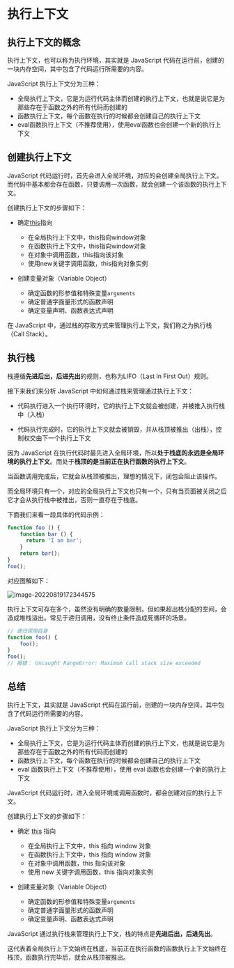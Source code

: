 # 执行上下文

## 执行上下文的概念

执行上下文，也可以称为执行环境，其实就是 JavaScript 代码在运行前，创建的一块内存空间，其中包含了代码运行所需要的内容。

JavaScript 执行上下文分为三种：

- 全局执行上下文，它是为运行代码主体而创建的执行上下文，也就是说它是为那些存在于函数之外的所有代码而创建的
- 函数执行上下文，每个函数在执行的时候都会创建自己的执行上下文
- eval函数执行上下文（不推荐使用），使用eval函数也会创建一个新的执行上下文

## 创建执行上下文

JavaScript 代码运行时，首先会进入全局环境，对应的会创建全局执行上下文。而代码中基本都会存在函数，只要调用一次函数，就会创建一个该函数的执行上下文。

创建执行上下文的步骤如下：

- 确定[this](./this对象.md)指向
  - 在全局执行上下文中，this指向window对象
  - 在函数执行上下文中，this指向window对象
  - 在对象中调用函数，this指向该对象
  - 使用new关键字调用函数，this指向对象实例

- 创建变量对象（Variable Object）
  - 确定函数的形参值和特殊变量`arguments`
  - 确定普通字面量形式的函数声明
  - 确定变量声明、函数表达式声明

在 JavaScript 中，通过栈的存取方式来管理执行上下文，我们称之为执行栈（Call Stack）。

## 执行栈

栈遵循**先进后出，后进先出**的规则，也称为LIFO（Last In First Out）规则。

接下来我们来分析 JavaScript 中如何通过栈来管理通过执行上下文：

- 代码执行进入一个执行环境时，它的执行上下文就会被创建，并被推入执行栈中（入栈）

- 代码执行完成时，它的执行上下文就会被销毁，并从栈顶被推出（出栈），控制权交由下一个执行上下文

因为 JavaScript 在执行代码时最先进入全局环境，所以**处于栈底的永远是全局环境的执行上下文**。而处于**栈顶的是当前正在执行函数的执行上下文**。

当函数调用完成后，它就会从栈顶被推出，理想的情况下，闭包会阻止该操作。

而全局环境只有一个，对应的全局执行上下文也只有一个，只有当页面被关闭之后它才会从执行栈中被推出，否则一直存在于栈底。

下面我们来看一段具体的代码示例：

```js
function foo () { 
    function bar () {        
      return 'I am bar';
    }
    return bar();
}
foo();
```

对应图解如下：

![image-20220819172344575](https://penguinbucket.obs.cn-southwest-2.myhuaweicloud.com//img/202208191723630.png)

执行上下文可存在多个，虽然没有明确的数量限制，但如果超出栈分配的空间，会造成堆栈溢出。常见于递归调用，没有终止条件造成死循环的场景。

```js
// 递归调用自身
function foo() {
    foo();
}
foo();
// 报错： Uncaught RangeError: Maximum call stack size exceeded
```

## 总结

执行上下文，其实就是 JavaScript 代码在运行前，创建的一块内存空间，其中包含了代码运行所需要的内容。

JavaScript 执行上下文分为三种：

- 全局执行上下文，它是为运行代码主体而创建的执行上下文，也就是说它是为那些存在于函数之外的所有代码而创建的
- 函数执行上下文，每个函数在执行的时候都会创建自己的执行上下文
- eval 函数执行上下文（不推荐使用），使用 eval 函数也会创建一个新的执行上下文

JavaScript 代码运行时，进入全局环境或调用函数时，都会创建对应的执行上下文。

创建执行上下文的步骤如下：

- 确定 [this](./this对象.md) 指向
  - 在全局执行上下文中，this 指向 window 对象
  - 在函数执行上下文中，this 指向 window 对象
  - 在对象中调用函数，this 指向该对象
  - 使用 new 关键字调用函数，this 指向对象实例

- 创建变量对象（Variable Object）
  - 确定函数的形参值和特殊变量`arguments`
  - 确定普通字面量形式的函数声明
  - 确定变量声明、函数表达式声明

JavaScript 通过执行栈来管理执行上下文，栈的特点是**先进后出，后进先出**。

这代表着全局执行上下文始终在栈底，当前正在执行函数的函数执行上下文始终在栈顶，函数执行完毕后，就会从栈顶被推出。



<Vssue 
    :options="{ labels: [$page.relativePath.split('/')[0]] }" 
    :title="$page.relativePath.split('/')[1]" 
/>





